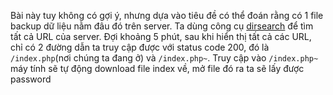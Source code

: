 Bài này tuy không có gợi ý, nhưng dựa vào tiêu đề có thể đoán rằng có 1 file backup dữ liệu nằm đâu đó trên server. Ta dùng công cụ [dirsearch](https://github.com/maurosoria/dirsearch) để tìm tất cả URL của server. Đợi khoảng 5 phút, sau khi hiển thị tất cả các URL, chỉ có 2 đường dẫn ta truy cập được với status code 200, đó là `/index.php`(nơi chúng ta đang ở) và `/index.php~`. Truy cập vào `/index.php~` máy tính sẽ tự động download file index về, mở file đó ra ta sẽ lấy được password